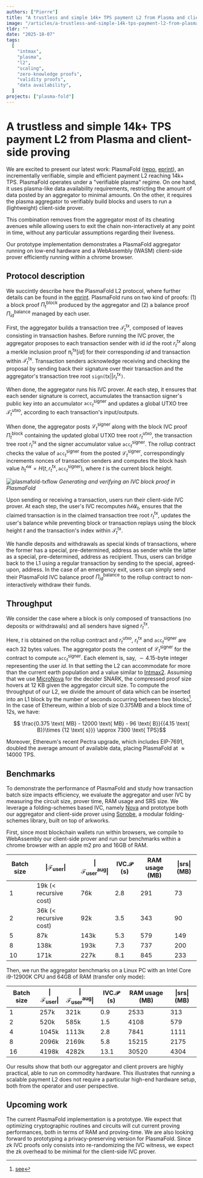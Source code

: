 ```yaml
---
authors: ["Pierre"]
title: "A trustless and simple 14k+ TPS payment L2 from Plasma and client-side proving"
image: "/articles/a-trustless-and-simple-14k-tps-payment-l2-from-plasma-and-client-side-proving/cover.webp"
tldr: ""
date: "2025-18-07"
tags:
  [
    "intmax",
    "plasma",
    "l2",
    "scaling",
    "zero-knowledge proofs",
    "validity proofs",
    "data availability",
  ]
projects: ["plasma-fold"]
---
```


# A trustless and simple 14k+ TPS payment L2 from Plasma and client-side proving

We are excited to present our latest work: PlasmaFold ([repo](https://github.com/dmpierre/plasma-fold), [eprint]()), an incrementally verifiable, simple and efficient payment L2 reaching 14k+ TPS. PlasmaFold operates under a "verifiable plasma" regime. On one hand, it uses plasma-like data availability requirements, restricting the amount of data posted by an aggregator to minimal amounts. On the other, it requires the plasma aggregator to verifiably build blocks and users to run a (lightweight) client-side prover.

This combination removes from the aggregator most of its cheating avenues while allowing users to exit the chain non-interactively at any point in time, without any particular assumptions regarding their liveness.

Our prototype implementation demonstrates a PlasmaFold aggregator running on low-end hardware and a WebAssembly (WASM) client-side prover efficiently running within a chrome browser. 

## Protocol description

We succintly describe here the PlasmaFold L2 protocol, where further details can be found in the [eprint](). PlasmaFold runs on two kind of proofs: (1) a block proof $\Pi^{\mathsf{block}}_{t}$ produced by the aggregator and (2) a balance proof $\Pi^{\mathsf{balance}}_{id}$ managed by each user. 

First, the aggregator builds a transaction tree $\mathcal{T}^{\mathsf{tx}}_t$, composed of leaves consisting in transaction hashes. Before running the IVC prover, the aggregator proposes to each transaction sender with id $id$ the root $r^{\mathsf{tx}}_{t}$ along a merkle inclusion proof $\pi^{\mathsf{tx}}_{t}[id]$ for their corresponding $id$ and transaction within $\mathcal{T}^{\mathsf{tx}}_t$. Transaction senders acknowledge receiving and checking the proposal by sending back their signature over their transaction and the aggregator's transaction tree root $\mathtt{sign(} \mathsf{tx} \vert \vert r^{\mathsf{tx}}_{t}\mathtt{)}$.

When done, the aggregator runs his IVC prover. At each step, it ensures that each sender signature is correct, accumulates the transaction signer's public key into an accumulator $\mathtt{acc}^{\mathsf{signer}}_{t}$  and updates a global UTXO tree $\mathcal{T}^{\mathsf{utxo}}_t$, according to each transaction's input/outputs. 

When done, the aggregator posts $\mathcal{L}^{\mathsf{signer}}_{t}$ along with the block IVC proof $\Pi^{\mathsf{block}}_{t}$ containing the updated global UTXO tree root $r^{\mathsf{utxo}}_t$, the transaction tree root $r^{\mathsf{tx}}_{t}$ and the signer accumulator value $\mathtt{acc}^{\mathsf{signer}}_{t}$. The rollup contract checks the value of $\mathtt{acc}^{\mathsf{signer}}_{t}$ from the posted $\mathcal{L}^{\mathsf{signer}}_{t}$, correspondingly increments nonces of transaction senders and computes the block hash value $h^{\mathcal{blk}}_{t} = H(t, r^{\mathsf{tx}}_{t}, \mathtt{acc}^{\mathsf{signer}}_{t})$, where $t$ is the current block height.

![plasmafold-txflow](https://hackmd.io/_uploads/S1UKUFRSgl.png)
*Generating and verifying an IVC block proof in PlasmaFold*

Upon sending or receiving a transaction, users run their client-side IVC prover. At each step, the user's IVC recomputes $h{\mathcal{blk}}_{t}$, ensures that the claimed transaction is in the claimed transaction tree root $r^{\mathsf{tx}}_{t}$, updates the user's balance while preventing block or transaction replays using the block height $t$ and the transaction's index within $\mathcal{T}^{\mathsf{tx}}_t$.

We handle deposits and withdrawals as special kinds of transactions, where the former has a special, pre-determined, address as sender while the latter as a special, pre-determined, address as recipient. Thus, users can bridge back to the L1 using a regular transaction by sending to the special, agreed-upon, address. In the case of an emergency exit, users can simply send their PlasmaFold IVC balance proof $\Pi^{\mathsf{balance}}_{id}$ to the rollup contract to non-interactively withdraw their funds. 

## Throughput

We consider the case where a block is only composed of transactions (no deposits or withdrawals) and all senders have signed $r^{\mathsf{tx}}_{t}$.

Here, $t$ is obtained on the rollup contract and 
$r^{\mathsf{utxo}}_t$, $r^{\mathsf{tx}}_{t}$ and $\mathtt{acc}^{\mathsf{signer}}_{t}$ are each 32 bytes values. The aggregator posts the content of $\mathcal{L}^{\mathsf{signer}}_{t}$ for the contract to compute $\mathtt{acc}^{\mathsf{signer}}_{t}$.
Each element is, say, $\sim 4.15$-byte integer representing the user $id$. In that setting the L2 can accommodate for more than the current earth population and a value similar to [Intmax2](https://eprint.iacr.org/2023/1082).
Assuming that we use [MicroNova](https://eprint.iacr.org/2024/2099) for the decider SNARK, the compressed proof size hovers at 12 KB given the aggregator circuit size.
To compute the throughput of our L2, we divide the amount of data which can be inserted into an L1 block by the number of seconds occurring between two blocks[^scaling].
In the case of Ethereum, within a blob of size 0.375MB and a block time of 12s, we have:

$$ \frac{0.375 \text{ MB} - 12000 \text{ MB} - 96 \text{ B}}{{4.15 \text{ B}}\times {12 \text{ s}}} \approx 7300 \text{ TPS}$$

Moreover, Ethereum's recent Pectra upgrade, which includes EIP-7691, doubled the average amount of available data, placing PlasmaFold at $\approx 14000 \text{ TPS}$.

## Benchmarks

To demonstrate the performance of PlasmaFold and study how transaction batch size impacts efficiency, we evaluate the aggregator and user IVC by measuring the circuit size, prover time, RAM usage and SRS size. We leverage a folding-schemes based IVC, namely [Nova]() and prototype both our aggregator and client-side prover using [Sonobe](), a modular folding-schemes library, built on top of arkworks. 

First, since most blockchain wallets run within browsers, we compile to WebAssembly our client-side prover and run our benchmarks within a chrome browser with an apple m2 pro and 16GB of RAM.

| $\textbf{Batch size}$  | $\vert\mathcal{F}_{\mathsf{user}}\vert$ | $\vert\mathcal{F}^{\mathsf{aug}}_{\mathsf{user}}\vert$  | $\mathsf{IVC}.\mathcal{P}$ (s) | $\textbf{RAM usage}$ (MB) | $\vert \mathsf{srs} \vert$ (MB)|
|---|---|---|---|---|---|
| 1  | 19k (< recursive cost) | 76k | 2.8  | 291 | 73 |
| 2  | 36k (< recursive cost) | 92k | 3.5  | 343 | 90 |
| 5  | 87k | 143k | 5.3 | 579 | 149 |
| 8  | 138k | 193k | 7.3  | 737 | 200 |
| 10 |  171k | 227k | 8.1  | 845  | 233 |

Then, we run the aggregator benchmarks on a Linux PC with an Intel Core i9-12900K CPU and 64GB of RAM (transfer only mode):
  
| $\textbf{Batch size}$  | $\vert\mathcal{F}_{\mathsf{user}}\vert$ | $\vert\mathcal{F}^{\mathsf{aug}}_{\mathsf{user}}\vert$  | $\mathsf{IVC}.\mathcal{P}$ (s) | $\textbf{RAM usage}$ (MB) | $\vert \mathsf{srs} \vert$ (MB)|
|---|---|---|---|---|---|
| 1  | 257k | 321k | 0.9  | 2533 | 313 |
| 2  | 520k | 585k | 1.5  | 4108 | 579 |
| 4  | 1045k | 1113k | 2.8 | 7841 | 1111 |
| 8  | 2096k | 2169k | 5.8  | 15215 | 2175 |
| 16 |  4198k | 4282k | 13.1  | 30520  | 4304 |

Our results show that both our aggregator and client provers are highly practical, able to run on commodity hardware. This illustrates that running a scalable payment L2 does not require a particular high-end hardware setup, both from the operator and user perspective. 

## Upcoming work

The current PlasmaFold implementation is a prototype. We expect that optimizing cryptographic routines and circuits will cut current proving performances, both in terms of RAM and proving-time. We are also looking forward to prototyping a privacy-preserving version for PlasmaFold. Since zk IVC proofs only consists into re-randomizing the IVC witness, we expect the zk overhead to be minimal for the client-side IVC prover. 

[^scaling]: [see](https://arxiv.org/abs/2107.10881)